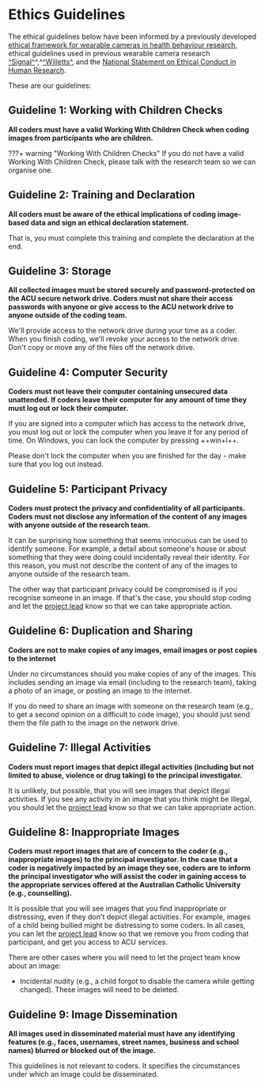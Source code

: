# Ethics Guidelines

The ethical guidelines below have been informed by a previously developed [ethical framework for wearable cameras in health behaviour research](http://dx.doi.org/10.1016/j.amepre.2012.11.006), ethical guidelines used in previous wearable camera research [^Signal^](http://dx.doi.org/10.1016/j.amepre.2017.02.016)^,^[^Willetts^](http://dx.doi.org/10.1038/s41598-018-26174-1), and the [National Statement on Ethical Conduct in Human Research](https://www.nhmrc.gov.au/about-us/publications/national-statement-ethical-conduct-human-research-2023).

These are our guidelines:

## Guideline 1: Working with Children Checks

**All coders must have a valid Working With Children Check when coding images from participants who are children.**

???+ warning "Working With Children Checks"
    If you do not have a valid Working With Children Check, please talk with the research team so we can organise one.

## Guideline 2: Training and Declaration

**All coders must be aware of the ethical implications of coding image-based data and sign an ethical declaration statement.**

That is, you must complete this training and complete the declaration at the end.

## Guideline 3: Storage

**All collected images must be stored securely and password-protected on the ACU secure network drive.
Coders must not share their access passwords with anyone or give access to the ACU network drive to anyone outside of the coding team.**

We'll provide access to the network drive during your time as a coder.
When you finish coding, we'll revoke your access to the network drive.
Don't copy or move any of the files off the network drive.

## Guideline 4: Computer Security

**Coders must not leave their computer containing unsecured data unattended.
If coders leave their computer for any amount of time they must log out or lock their computer.**

If you are signed into a computer which has access to the network drive, you must log out or lock the computer when you leave it for any period of time.
On Windows, you can lock the computer by pressing ++win+l++.

Please don't lock the computer when you are finished for the day - make sure that you log out instead.

## Guideline 5: Participant Privacy

**Coders must protect the privacy and confidentiality of all participants.
Coders must not disclose any information of the content of any images with anyone outside of the research team.**

It can be surprising how something that seems innocuous can be used to identify someone.
For example, a detail about someone's house or about something that they were doing could incidentally reveal their identity.
For this reason, you must not describe the content of any of the images to anyone outside of the research team.

The other way that participant privacy could be compromised is if *you* recognise someone in an image.
If that's the case, you should stop coding and let the [project lead](../index.md#project-lead) know so that we can take appropriate action.

## Guideline 6: Duplication and Sharing

**Coders are not to make copies of any images, email images or post copies to the internet**

Under no circumstances should you make copies of any of the images.
This includes sending an image via email (including to the research team), taking a photo of an image, or posting an image to the internet.

If you do need to share an image with someone on the research team (e.g., to get a second opinion on a difficult to code image), you should just send them the file path to the image on the network drive.

## Guideline 7: Illegal Activities

**Coders must report images that depict illegal activities (including but not limited to abuse, violence or drug taking) to the principal investigator.**

It is unlikely, but possible, that you will see images that depict illegal activities.
If you see any activity in an image that you think might be illegal, you should let the [project lead](../index.md#project-lead) know so that we can take appropriate action.

## Guideline 8: Inappropriate Images

**Coders must report images that are of concern to the coder (e.g., inappropriate images) to the principal investigator.
In the case that a coder is negatively impacted by an image they see, coders are to inform the principal investigator who will assist the coder in gaining access to the appropriate services offered at the Australian Catholic University (e.g., counselling).**

It is possible that you will see images that you find inappropriate or distressing, even if they don't depict illegal activities.
For example, images of a child being bullied might be distressing to some coders.
In all cases, you can let the [project lead](../index.md#project-lead) know so that we remove you from coding that participant, and get you access to ACU services.

There are other cases where you will need to let the project team know about an image:

* Incidental nudity (e.g., a child forgot to disable the camera while getting changed).
  These images will need to be deleted.

## Guideline 9: Image Dissemination

**All images used in disseminated material must have any identifying features (e.g., faces, usernames, street names, business and school names) blurred or blocked out of the image.**

This guidelines is not relevant to coders.
It specifies the circumstances under which an image could be disseminated.
